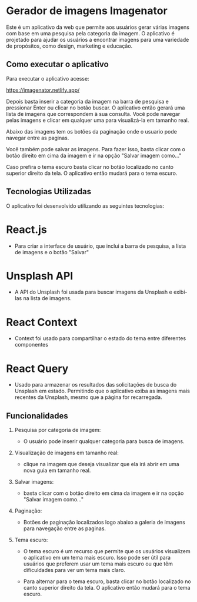 # Gerador de imagens Imagenator 

Este é um aplicativo da web que permite aos usuários gerar várias imagens com base em uma pesquisa pela categoria da imagem. O aplicativo é projetado para ajudar os usuários a encontrar imagens para uma variedade de propósitos, como design, marketing e educação.
## Como executar o aplicativo

Para executar o aplicativo acesse:

https://imagenator.netlify.app/

Depois basta inserir a categoria da imagem na barra de pesquisa e pressionar Enter ou clicar no botão buscar. O aplicativo então gerará uma lista de imagens que correspondem à sua consulta. Você pode navegar pelas imagens e clicar em qualquer uma para visualizá-la em tamanho real.

Abaixo das imagens tem os botões da paginação onde o usuario pode navegar entre as paginas.

Você também pode salvar as imagens. Para fazer isso, basta clicar com o botão direito em cima da imagem e ir na opção "Salvar imagem como..."

Caso prefira o tema escuro basta clicar no botão localizado no canto superior direito da tela. O aplicativo então mudará para o tema escuro.
## Tecnologias Utilizadas

O aplicativo foi desenvolvido utilizando as seguintes tecnologias:

# React.js 
 - Para criar a interface de usuário, que inclui a barra de pesquisa, a lista de imagens e o botão "Salvar"

# Unsplash API
 - A API do Unsplash foi usada para buscar imagens da Unsplash e exibi-las na lista de imagens.

 # React Context
 - Context foi usado para compartilhar o estado do tema entre diferentes componentes

 # React Query
 - Usado para armazenar os resultados das solicitações de busca do Unsplash em estado. Permitindo que o aplicativo exiba as imagens mais recentes da Unsplash, mesmo que a página for recarregada.

## Funcionalidades

1. Pesquisa por categoria de imagem:
   - O usuário pode inserir qualquer categoria para busca de imagens.

2. Visualização de imagens em tamanho real:
   - clique na imagem que deseja visualizar que ela irá abrir em uma nova guia em tamanho real.

3. Salvar imagens:
   - basta clicar com o botão direito em cima da imagem e ir na opção "Salvar imagem como..."

4. Paginação:
   - Botões de paginação localizados logo abaixo a galeria de imagens para navegação entre as paginas.

5. Tema escuro:
   - O tema escuro é um recurso que permite que os usuários visualizem o aplicativo em um tema mais escuro. Isso pode ser útil para usuários que preferem usar um tema mais escuro ou que têm dificuldades para ver um tema mais claro.

   - Para alternar para o tema escuro, basta clicar no botão localizado no canto superior direito da tela. O aplicativo então mudará para o tema escuro.






